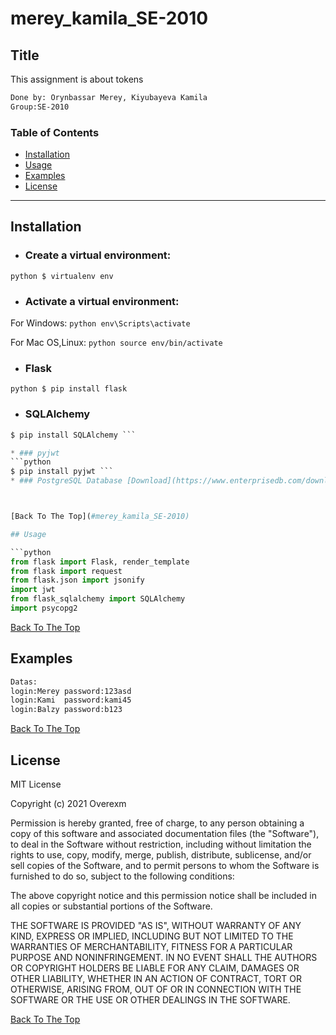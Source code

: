 # merey_kamila_SE-2010

## Title
This assignment is about tokens
```html
Done by: Orynbassar Merey, Kiyubayeva Kamila
Group:SE-2010
```

### Table of Contents
- [Installation](#installation)
- [Usage](#usage)
- [Examples](#examples)
- [License](#lisense)

---

## Installation

* ### Create a virtual environment:
```python $ virtualenv env```
* ### Activate a virtual environment:
For Windows:
```python env\Scripts\activate```

For Mac OS,Linux:
```python source env/bin/activate```

* ### Flask
```python $ pip install flask```

* ### SQLAlchemy
```python
$ pip install SQLAlchemy ```

* ### pyjwt
```python
$ pip install pyjwt ```
* ### PostgreSQL Database [Download](https://www.enterprisedb.com/downloads/postgres-postgresql-downloads)



[Back To The Top](#merey_kamila_SE-2010)

## Usage

```python
from flask import Flask, render_template
from flask import request
from flask.json import jsonify
import jwt
from flask_sqlalchemy import SQLAlchemy
import psycopg2
```
[Back To The Top](#merey_kamila_SE-2010)
## Examples
```html
Datas:
login:Merey password:123asd
login:Kami  password:kami45
login:Balzy password:b123

```
[Back To The Top](#merey_kamila_SE-2010)

## License

MIT License

Copyright (c) 2021 Overexm

Permission is hereby granted, free of charge, to any person obtaining a copy
of this software and associated documentation files (the "Software"), to deal
in the Software without restriction, including without limitation the rights
to use, copy, modify, merge, publish, distribute, sublicense, and/or sell
copies of the Software, and to permit persons to whom the Software is
furnished to do so, subject to the following conditions:

The above copyright notice and this permission notice shall be included in all
copies or substantial portions of the Software.

THE SOFTWARE IS PROVIDED "AS IS", WITHOUT WARRANTY OF ANY KIND, EXPRESS OR
IMPLIED, INCLUDING BUT NOT LIMITED TO THE WARRANTIES OF MERCHANTABILITY,
FITNESS FOR A PARTICULAR PURPOSE AND NONINFRINGEMENT. IN NO EVENT SHALL THE
AUTHORS OR COPYRIGHT HOLDERS BE LIABLE FOR ANY CLAIM, DAMAGES OR OTHER
LIABILITY, WHETHER IN AN ACTION OF CONTRACT, TORT OR OTHERWISE, ARISING FROM,
OUT OF OR IN CONNECTION WITH THE SOFTWARE OR THE USE OR OTHER DEALINGS IN THE
SOFTWARE.

[Back To The Top](#merey_kamila_SE-2010)

